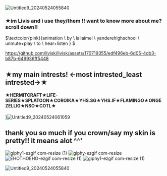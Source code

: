 ![Untitled9_20240524055840](https://github.com/livisk/livisk/assets/170719355/f688e55f-95bd-46f9-81cd-b6b7fda86406)

### **★im Livis and i use they/them !! want to know more about me? scroll down!!**

$\textcolor{pink}{animation \ by \ lailaimei \ yanderehighschool \ unmute+play \ to \ hear+listen } $

https://github.com/livisk/livisk/assets/170719355/edf496eb-6d05-4db3-b87b-649936ff5448

## **★my main intrests! <-most intrested_least intrested->★**

#### ★HERMITCRAFT★LIFE-SERIES★SPLATOON★COROIKA★YHS.SG★YHS.IF★FLAMINGO★ONGEZELLIG★NSO★COTL★
]![Untitled9_20240524061059](https://github.com/livisk/livisk/assets/170719355/597e289f-a925-4203-bcb3-3614ef4316a9)
## thank you so much if you crown/say my skin is pretty!! it means alot ^^'


![giphy1-ezgif com-resize (1)](https://github.com/livisk/livisk/assets/170719355/6b69aa21-2e07-4e3a-9136-b8f9c4c3761b)
 ![giphy-ezgif com-resize](https://github.com/livisk/livisk/assets/170719355/57e05250-ef2a-4564-8164-30734a4c0834) ![EHOTHOEHO-ezgif com-resize (1)](https://github.com/livisk/livisk/assets/170719355/6f096f18-b6e7-48c8-8ef3-ca9d42171f5b) ![giphy1-ezgif com-resize (1)](https://github.com/livisk/livisk/assets/170719355/1ee53e56-3de2-436b-ae94-18ed98e45d77)

 ![Untitled9_20240524055840](https://github.com/livisk/livisk/assets/170719355/7f32a00e-0c3b-4288-8f60-00ba2f59b7fe)











<!---
livisk/livisk is a ✨ special ✨ repository because its `README.md` (this file) appears on your GitHub profile.
You can click the Preview link to take a look at your changes.
--->
